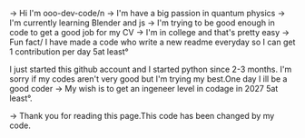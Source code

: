 -> Hi I'm ooo-dev-code/n
-> I'm have a big passion in quantum physics
-> I'm currently learning Blender and js
-> I'm trying to be good enough in code to get a good job for my CV 
-> I'm in college and that's pretty easy
-> Fun fact/ I have made a code who write a new readme everyday so I can get 1 contribution per day 5at least° 

I just started this github account and I started python since 2-3 months. I'm sorry if my codes aren't very good but I'm trying my best.One day I ill be a good coder
-> My wish is to get an ingeneer level in codage in 2027 5at least°.

-> Thank you for reading this page.This code has been changed by my code.
